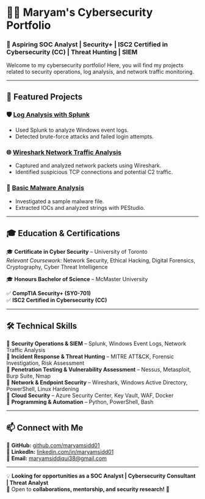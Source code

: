 # 👩‍💻 Maryam's Cybersecurity Portfolio

### 🔹 Aspiring SOC Analyst | Security+ | ISC2 Certified in Cybersecurity (CC) | Threat Hunting | SIEM

Welcome to my cybersecurity portfolio! Here, you will find my projects related to security operations, log analysis, and network traffic monitoring.

---

## 🚀 Featured Projects

### 🛡️ [Log Analysis with Splunk](https://github.com/maryam-infosec/log-analysis-splunk)
- Used Splunk to analyze Windows event logs.
- Detected brute-force attacks and failed login attempts.

### 🌐 [Wireshark Network Traffic Analysis](https://github.com/maryam-infosec/wireshark-traffic-analysis)
- Captured and analyzed network packets using Wireshark.
- Identified suspicious TCP connections and potential C2 traffic.

### 🦠 [Basic Malware Analysis](https://github.com/maryam-infosec/malware-analysis)
- Investigated a sample malware file.
- Extracted IOCs and analyzed strings with PEStudio.

---

## 🎓 Education & Certifications  

🎓 **Certificate in Cyber Security** – University of Toronto  
   *Relevant Coursework:* Network Security, Ethical Hacking, Digital Forensics, Cryptography, Cyber Threat Intelligence  

🎓 **Honours Bachelor of Science** – McMaster University  

✅ **CompTIA Security+ (SY0-701)**  
✅ **ISC2 Certified in Cybersecurity (CC)**  

---

## 🛠️ Technical Skills  

🔹 **Security Operations & SIEM** – Splunk, Windows Event Logs, Network Traffic Analysis  
🔹 **Incident Response & Threat Hunting** – MITRE ATT&CK, Forensic Investigation, Risk Assessment  
🔹 **Penetration Testing & Vulnerability Assessment** – Nessus, Metasploit, Burp Suite, Nmap  
🔹 **Network & Endpoint Security** – Wireshark, Windows Active Directory, PowerShell, Linux Hardening  
🔹 **Cloud Security** – Azure Security Center, Key Vault, WAF, Docker  
🔹 **Programming & Automation** – Python, PowerShell, Bash  

---

## 📫 Connect with Me  

📌 **GitHub:** [github.com/maryamsidd01](https://github.com/maryamsidd01)  
📌 **LinkedIn:** [linkedin.com/in/maryamsidd01](https://www.linkedin.com/in/maryam-siddiquii)  
📌 **Email:** maryamsiddiqui38@gmail.com  

---

💡 **Looking for opportunities as a SOC Analyst | Cybersecurity Consultant | Threat Analyst**  
📌 Open to **collaborations, mentorship, and security research!** 🚀 
